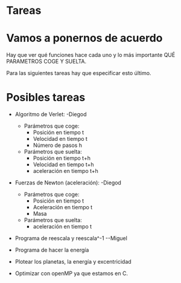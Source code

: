 # Tareas


# Vamos a ponernos de acuerdo

Hay que ver qué funciones hace cada uno y lo más importante QUÉ PARAMETROS COGE Y SUELTA.


Para las siguientes tareas hay que especificar esto último.


# Posibles tareas

- Algoritmo de Verlet:  -Diegod
    - Parámetros que coge:
        - Posición en tiempo t
        - Velocidad en tiempo t
        - Número de pasos h
    - Parámetros que suelta:
        - Posición en tiempo t+h
        - Velocidad en tiempo t+h
        - aceleración en tiempo t+h

- Fuerzas de Newton (aceleración): -Diegod
    - Parámetros que coge:
        - Posición en tiempo t
        - Aceleración en tiempo t
        - Masa
    - Parámetros que suelta:
        - aceleración en tiempo t

- Programa de reescala y reescala^-1 --Miguel

- Programa de hacer la energía

- Plotear los planetas, la energía y excentricidad

- Optimizar con openMP ya que estamos en C.


